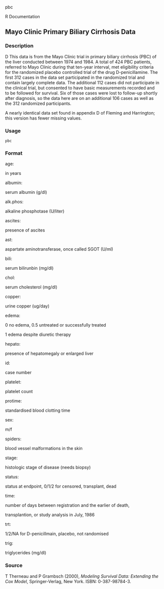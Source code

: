 pbc

R Documentation

## Mayo Clinic Primary Biliary Cirrhosis Data

### Description

D This data is from the Mayo Clinic trial in primary biliary cirrhosis (PBC)
of the liver conducted between 1974 and 1984. A total of 424 PBC patients,
referred to Mayo Clinic during that ten-year interval, met eligibility
criteria for the randomized placebo controlled trial of the drug
D-penicillamine. The first 312 cases in the data set participated in the
randomized trial and contain largely complete data. The additional 112 cases
did not participate in the clinical trial, but consented to have basic
measurements recorded and to be followed for survival. Six of those cases were
lost to follow-up shortly after diagnosis, so the data here are on an
additional 106 cases as well as the 312 randomized participants.

A nearly identical data set found in appendix D of Fleming and Harrington;
this version has fewer missing values.

### Usage

    pbc

### Format

age:

in years

albumin:

serum albumin (g/dl)

alk.phos:

alkaline phosphotase (U/liter)

ascites:

presence of ascites

ast:

aspartate aminotransferase, once called SGOT (U/ml)

bili:

serum bilirunbin (mg/dl)

chol:

serum cholesterol (mg/dl)

copper:

urine copper (ug/day)

edema:

0 no edema, 0.5 untreated or successfully treated

1 edema despite diuretic therapy

hepato:

presence of hepatomegaly or enlarged liver

id:

case number

platelet:

platelet count

protime:

standardised blood clotting time

sex:

m/f

spiders:

blood vessel malformations in the skin

stage:

histologic stage of disease (needs biopsy)

status:

status at endpoint, 0/1/2 for censored, transplant, dead

time:

number of days between registration and the earlier of death,

transplantion, or study analysis in July, 1986

trt:

1/2/NA for D-penicillmain, placebo, not randomised

trig:

triglycerides (mg/dl)

### Source

T Therneau and P Grambsch (2000), _Modeling Survival Data: Extending the Cox
Model_, Springer-Verlag, New York. ISBN: 0-387-98784-3.

